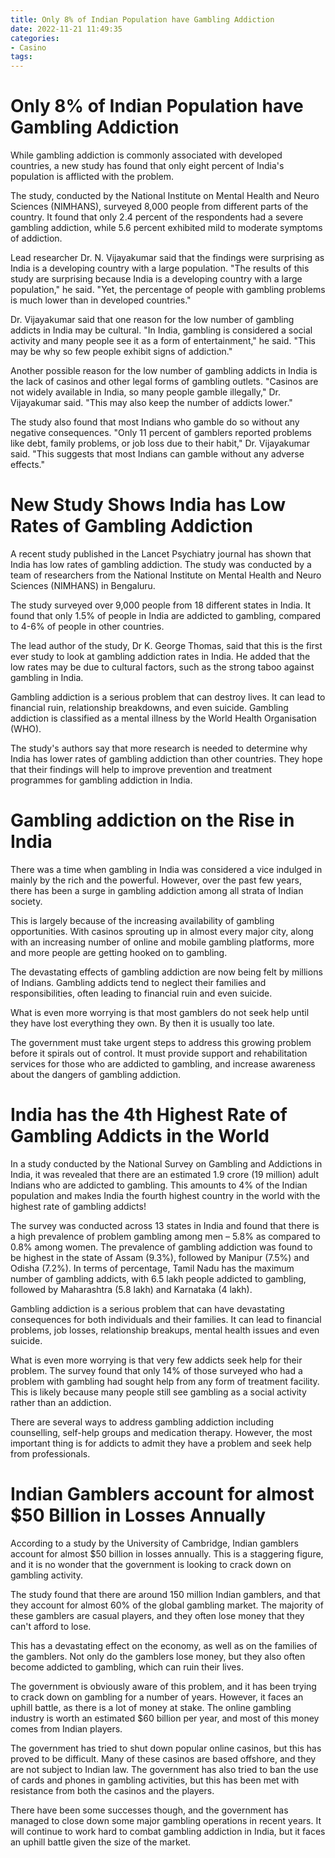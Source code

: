 ```yaml
---
title: Only 8% of Indian Population have Gambling Addiction
date: 2022-11-21 11:49:35
categories:
- Casino
tags:
---
```



#  Only 8% of Indian Population have Gambling Addiction

While gambling addiction is commonly associated with developed countries, a new study has found that only eight percent of India's population is afflicted with the problem.

The study, conducted by the National Institute on Mental Health and Neuro Sciences (NIMHANS), surveyed 8,000 people from different parts of the country. It found that only 2.4 percent of the respondents had a severe gambling addiction, while 5.6 percent exhibited mild to moderate symptoms of addiction.

Lead researcher Dr. N. Vijayakumar said that the findings were surprising as India is a developing country with a large population. "The results of this study are surprising because India is a developing country with a large population," he said. "Yet, the percentage of people with gambling problems is much lower than in developed countries."

Dr. Vijayakumar said that one reason for the low number of gambling addicts in India may be cultural. "In India, gambling is considered a social activity and many people see it as a form of entertainment," he said. "This may be why so few people exhibit signs of addiction."

Another possible reason for the low number of gambling addicts in India is the lack of casinos and other legal forms of gambling outlets. "Casinos are not widely available in India, so many people gamble illegally," Dr. Vijayakumar said. "This may also keep the number of addicts lower."

The study also found that most Indians who gamble do so without any negative consequences. "Only 11 percent of gamblers reported problems like debt, family problems, or job loss due to their habit," Dr. Vijayakumar said. "This suggests that most Indians can gamble without any adverse effects."

#  New Study Shows India has Low Rates of Gambling Addiction

A recent study published in the Lancet Psychiatry journal has shown that India has low rates of gambling addiction. The study was conducted by a team of researchers from the National Institute on Mental Health and Neuro Sciences (NIMHANS) in Bengaluru.

The study surveyed over 9,000 people from 18 different states in India. It found that only 1.5% of people in India are addicted to gambling, compared to 4-6% of people in other countries.

The lead author of the study, Dr K. George Thomas, said that this is the first ever study to look at gambling addiction rates in India. He added that the low rates may be due to cultural factors, such as the strong taboo against gambling in India.

Gambling addiction is a serious problem that can destroy lives. It can lead to financial ruin, relationship breakdowns, and even suicide. Gambling addiction is classified as a mental illness by the World Health Organisation (WHO).

The study's authors say that more research is needed to determine why India has lower rates of gambling addiction than other countries. They hope that their findings will help to improve prevention and treatment programmes for gambling addiction in India.

#  Gambling addiction on the Rise in India

There was a time when gambling in India was considered a vice indulged in mainly by the rich and the powerful. However, over the past few years, there has been a surge in gambling addiction among all strata of Indian society.

This is largely because of the increasing availability of gambling opportunities. With casinos sprouting up in almost every major city, along with an increasing number of online and mobile gambling platforms, more and more people are getting hooked on to gambling.

The devastating effects of gambling addiction are now being felt by millions of Indians. Gambling addicts tend to neglect their families and responsibilities, often leading to financial ruin and even suicide.

What is even more worrying is that most gamblers do not seek help until they have lost everything they own. By then it is usually too late.

The government must take urgent steps to address this growing problem before it spirals out of control. It must provide support and rehabilitation services for those who are addicted to gambling, and increase awareness about the dangers of gambling addiction.

#  India has the 4th Highest Rate of Gambling Addicts in the World

In a study conducted by the National Survey on Gambling and Addictions in India, it was revealed that there are an estimated 1.9 crore (19 million) adult Indians who are addicted to gambling. This amounts to 4% of the Indian population and makes India the fourth highest country in the world with the highest rate of gambling addicts!

The survey was conducted across 13 states in India and found that there is a high prevalence of problem gambling among men – 5.8% as compared to 0.8% among women. The prevalence of gambling addiction was found to be highest in the state of Assam (9.3%), followed by Manipur (7.5%) and Odisha (7.2%). In terms of percentage, Tamil Nadu has the maximum number of gambling addicts, with 6.5 lakh people addicted to gambling, followed by Maharashtra (5.8 lakh) and Karnataka (4 lakh).

Gambling addiction is a serious problem that can have devastating consequences for both individuals and their families. It can lead to financial problems, job losses, relationship breakups, mental health issues and even suicide.

What is even more worrying is that very few addicts seek help for their problem. The survey found that only 14% of those surveyed who had a problem with gambling had sought help from any form of treatment facility. This is likely because many people still see gambling as a social activity rather than an addiction.

There are several ways to address gambling addiction including counselling, self-help groups and medication therapy. However, the most important thing is for addicts to admit they have a problem and seek help from professionals.

#  Indian Gamblers account for almost $50 Billion in Losses Annually

According to a study by the University of Cambridge, Indian gamblers account for almost $50 billion in losses annually. This is a staggering figure, and it is no wonder that the government is looking to crack down on gambling activity.

The study found that there are around 150 million Indian gamblers, and that they account for almost 60% of the global gambling market. The majority of these gamblers are casual players, and they often lose money that they can't afford to lose.

This has a devastating effect on the economy, as well as on the families of the gamblers. Not only do the gamblers lose money, but they also often become addicted to gambling, which can ruin their lives.

The government is obviously aware of this problem, and it has been trying to crack down on gambling for a number of years. However, it faces an uphill battle, as there is a lot of money at stake. The online gambling industry is worth an estimated $60 billion per year, and most of this money comes from Indian players.

The government has tried to shut down popular online casinos, but this has proved to be difficult. Many of these casinos are based offshore, and they are not subject to Indian law. The government has also tried to ban the use of cards and phones in gambling activities, but this has been met with resistance from both the casinos and the players.

There have been some successes though, and the government has managed to close down some major gambling operations in recent years. It will continue to work hard to combat gambling addiction in India, but it faces an uphill battle given the size of the market.